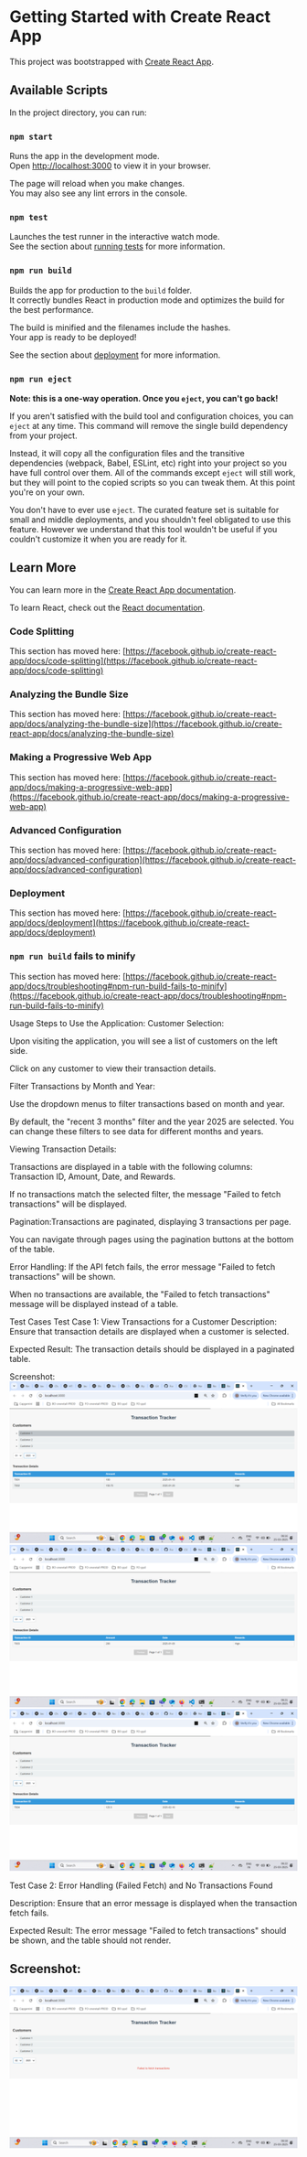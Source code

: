 # Getting Started with Create React App

This project was bootstrapped with [Create React App](https://github.com/facebook/create-react-app).

## Available Scripts

In the project directory, you can run:

### `npm start`

Runs the app in the development mode.\
Open [http://localhost:3000](http://localhost:3000) to view it in your browser.

The page will reload when you make changes.\
You may also see any lint errors in the console.

### `npm test`

Launches the test runner in the interactive watch mode.\
See the section about [running tests](https://facebook.github.io/create-react-app/docs/running-tests) for more information.

### `npm run build`

Builds the app for production to the `build` folder.\
It correctly bundles React in production mode and optimizes the build for the best performance.

The build is minified and the filenames include the hashes.\
Your app is ready to be deployed!

See the section about [deployment](https://facebook.github.io/create-react-app/docs/deployment) for more information.

### `npm run eject`

**Note: this is a one-way operation. Once you `eject`, you can't go back!**

If you aren't satisfied with the build tool and configuration choices, you can `eject` at any time. This command will remove the single build dependency from your project.

Instead, it will copy all the configuration files and the transitive dependencies (webpack, Babel, ESLint, etc) right into your project so you have full control over them. All of the commands except `eject` will still work, but they will point to the copied scripts so you can tweak them. At this point you're on your own.

You don't have to ever use `eject`. The curated feature set is suitable for small and middle deployments, and you shouldn't feel obligated to use this feature. However we understand that this tool wouldn't be useful if you couldn't customize it when you are ready for it.

## Learn More

You can learn more in the [Create React App documentation](https://facebook.github.io/create-react-app/docs/getting-started).

To learn React, check out the [React documentation](https://reactjs.org/).

### Code Splitting

This section has moved here: [https://facebook.github.io/create-react-app/docs/code-splitting](https://facebook.github.io/create-react-app/docs/code-splitting)

### Analyzing the Bundle Size

This section has moved here: [https://facebook.github.io/create-react-app/docs/analyzing-the-bundle-size](https://facebook.github.io/create-react-app/docs/analyzing-the-bundle-size)

### Making a Progressive Web App

This section has moved here: [https://facebook.github.io/create-react-app/docs/making-a-progressive-web-app](https://facebook.github.io/create-react-app/docs/making-a-progressive-web-app)

### Advanced Configuration

This section has moved here: [https://facebook.github.io/create-react-app/docs/advanced-configuration](https://facebook.github.io/create-react-app/docs/advanced-configuration)

### Deployment

This section has moved here: [https://facebook.github.io/create-react-app/docs/deployment](https://facebook.github.io/create-react-app/docs/deployment)

### `npm run build` fails to minify

This section has moved here: [https://facebook.github.io/create-react-app/docs/troubleshooting#npm-run-build-fails-to-minify](https://facebook.github.io/create-react-app/docs/troubleshooting#npm-run-build-fails-to-minify)



Usage
Steps to Use the Application:
Customer Selection:

Upon visiting the application, you will see a list of customers on the left side.

Click on any customer to view their transaction details.

Filter Transactions by Month and Year:

Use the dropdown menus to filter transactions based on month and year.

By default, the "recent 3 months" filter and the year 2025 are selected. You can change these filters to see data for different months and years.

Viewing Transaction Details:

Transactions are displayed in a table with the following columns: Transaction ID, Amount, Date, and Rewards.

If no transactions match the selected filter, the message "Failed to fetch transactions" will be displayed.

Pagination:Transactions are paginated, displaying 3 transactions per page.

You can navigate through pages using the pagination buttons at the bottom of the table.

Error Handling:
If the API fetch fails, the error message "Failed to fetch transactions" will be shown.

When no transactions are available, the "Failed to fetch transactions" message will be displayed instead of a table.

Test Cases
Test Case 1: View Transactions for a Customer
Description: Ensure that transaction details are displayed when a customer is selected.

Expected Result: The transaction details should be displayed in a paginated table.

Screenshot: ![alt text](image.png) ![alt text](image-2.png) ![alt text](image-3.png)

Test Case 2: Error Handling (Failed Fetch) and No Transactions Found

Description: Ensure that an error message is displayed when the transaction fetch fails.

Expected Result: The error message "Failed to fetch transactions" should be shown, and the table should not render.

Screenshot:
-
![alt text](image-1.png)

